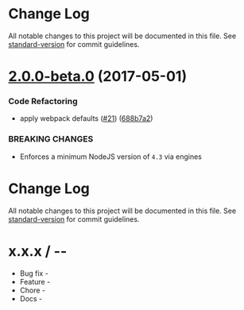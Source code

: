 # Change Log

All notable changes to this project will be documented in this file. See [standard-version](https://github.com/conventional-changelog/standard-version) for commit guidelines.

<a name="2.0.0-beta.0"></a>
# [2.0.0-beta.0](https://github.com/webpack-contrib/json5-loader/compare/v1.0.1...v2.0.0-beta.0) (2017-05-01)


### Code Refactoring

* apply webpack defaults ([#21](https://github.com/webpack-contrib/json5-loader/issues/21)) ([688b7a2](https://github.com/webpack-contrib/json5-loader/commit/688b7a2))


### BREAKING CHANGES

* Enforces a minimum NodeJS version of `4.3` via engines 



# Change Log

All notable changes to this project will be documented in this file. See [standard-version](https://github.com/conventional-changelog/standard-version) for commit guidelines.

x.x.x / <year>-<month>-<day>
==================

  * Bug fix -
  * Feature -
  * Chore -
  * Docs -
